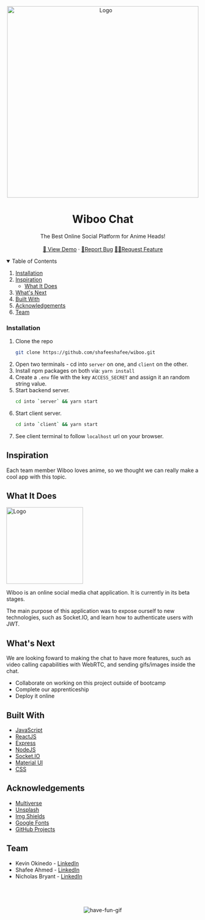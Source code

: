 ### 

<!-- PROJECT LOGO -->
<br />
<p align="center">
  <a href="https://github.com/shafeeshafee/wiboo">
    <img height="500" width="auto" src="https://i.imgur.com/fl76Y8D.png" alt="Logo">
  </a>

  <h1 align="center">Wiboo Chat</h1>

  <p align="center">
   The Best Online Social Platform for Anime Heads!
    <br />
    <br />
    <a href="https://drive.google.com/file/d/19d-jW-OWbmJs9IbzI-d6IqU58TS1DkR2/view?usp=sharing">👀 View Demo</a>
    ·
    <a href="mailto:shafeelinks@gmail.com">🐛Report Bug</a>
    <a href="mailto:amirrorphone@gmail.com">✍🏽Request Feature</a>
  </p>
</p>



<!-- TABLE OF CONTENTS -->
<details open="open">
  <summary>Table of Contents</summary>
  <ol>
    <li>
      <a href="#installation">Installation</a>
      <li>
      <a href="#inspiration">Inspiration</a>
      <ul>
        <li><a href="#what-it-does">What It Does</a></li>
      </ul>
    </li>
    <li><a href="#whats-next">What's Next</a></li>
    <li><a href="#built-with">Built With</a></li>
    <li><a href="#acknowledgements">Acknowledgements</a></li>
    <li><a href="#team">Team</a></li>
  </ol>
</details>



<!-- ABOUT THE PROJECT -->
### Installation

1. Clone the repo
   ```sh
   git clone https://github.com/shafeeshafee/wiboo.git
   ```
2. Open two terminals - cd into `server` on one, and `client` on the other.
3. Install npm packages on both via: `yarn install`
4. Create a `.env` file with the key `ACCESS_SECRET` and assign it an random string value.
6. Start backend server.
    ```sh
    cd into `server` && yarn start
    ```
7. Start client server.
    ```sh
    cd into `client` && yarn start
    ```
8. See client terminal to follow `localhost` url on your browser.


## Inspiration 

Each team member Wiboo loves anime, so we thought we can really make a cool app with this topic.

## What It Does

<img height="200" width="200" src="https://i.imgur.com/83hb93t.jpeg" alt="Logo" />

Wiboo is an online social media chat application. It is currently in its beta stages.


The main purpose of this application was to expose ourself to new technologies, such as Socket.IO, and learn how to authenticate users with JWT.

## What's Next 

We are looking foward to making the chat to have more features, such as video calling capabilities with WebRTC, and sending gifs/images inside the chat.

* Collaborate on working on this project outside of bootcamp
* Complete our apprenticeship
* Deploy it online

<!-- BUILT WITH -->
## Built With 

* [JavaScript](https://javascript.com)
* [ReactJS](https://reactjs.org)
* [Express](https://expressjs.com/)
* [NodeJS](https://nodejs.org/en/)
* [Socket.IO](https://socket.io/)
* [Material UI](https://mui.com/getting-started/usage/)
* [CSS](https://www.w3schools.com/Css/)

<!-- ACKNOWLEDGEMENTS -->
## Acknowledgements

* [Multiverse](https://www.multiverse.io/en-US) 
* [Unsplash](https://www.figma.com/)
* [Img Shields](https://shields.io)
* [Google Fonts](https://fonts.google.com/)
* [GitHub Projects](https://github.com/features/issues/)

<!-- CONTACT -->
## Team

* Kevin Okinedo - [LinkedIn](https://www.linkedin.com/in/kevin-okinedo-39538719b/)
* Shafee Ahmed - [LinkedIn](https://www.linkedin.com/in/shafeelinks/)
* Nicholas Bryant - [LinkedIn](https://www.linkedin.com/in/nickbryantd/)

### 
<br/><br/>

<p align="center">
  <img src="https://c.tenor.com/Pfaq9oVbs8gAAAAM/have-fun-wink.gif" alt="have-fun-gif" />
</p>
